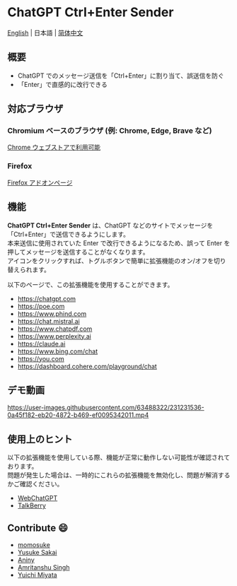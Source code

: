 # ChatGPT Ctrl+Enter Sender

[English](README.md) | 日本語 | [简体中文](README_CH.md)

## 概要

* ChatGPT でのメッセージ送信を「Ctrl+Enter」に割り当て、誤送信を防ぐ
* 「Enter」で直感的に改行できる

## 対応ブラウザ

### Chromium ベースのブラウザ (例: Chrome, Edge, Brave など)
[Chrome ウェブストアで利用可能](https://chrome.google.com/webstore/detail/chatgpt-ctrl%20enter-sender/gbncgdhklmnckojlibfhdadpfbcdbnch)

### Firefox
[Firefox アドオンページ](https://github.com/masachika-kamada/ChatGPT-Ctrl-Enter-Sender/tree/firefox)


## 機能

**ChatGPT Ctrl+Enter Sender** は、ChatGPT などのサイトでメッセージを「Ctrl+Enter」で送信できるようにします。<br>
本来送信に使用されていた Enter で改行できるようになるため、誤って Enter を押してメッセージを送信することがなくなります。<br>
アイコンをクリックすれば、トグルボタンで簡単に拡張機能のオン/オフを切り替えられます。

以下のページで、この拡張機能を使用することができます。

* <https://chatgpt.com>
* <https://poe.com>
* <https://www.phind.com>
* <https://chat.mistral.ai>
* <https://www.chatpdf.com>
* <https://www.perplexity.ai>
* <https://claude.ai>
* <https://www.bing.com/chat>
* <https://you.com>
* <https://dashboard.cohere.com/playground/chat>

## デモ動画

<https://user-images.githubusercontent.com/63488322/231231536-0a45f182-eb20-4872-b469-ef0095342011.mp4>

## 使用上のヒント

以下の拡張機能を使用している際、機能が正常に動作しない可能性が確認されております。<br>
問題が発生した場合は、一時的にこれらの拡張機能を無効化し、問題が解消するかご確認ください。

* [WebChatGPT](https://chrome.google.com/webstore/detail/webchatgpt-chatgpt-with-i/lpfemeioodjbpieminkklglpmhlngfcn)
* [TalkBerry](https://chrome.google.com/webstore/detail/talkberry-talk-to-chatgpt/facjhgcdnbfghhbnmfjgkncnbimfdakb)

## Contribute :smile:

* [momosuke](https://github.com/ry0y4n)
* [Yusuke Sakai](https://github.com/ore88ore)
* [Aniny](https://github.com/Aniny21)
* [Amritanshu Singh](https://github.com/Amritanshu1912)
* [Yuichi Miyata](https://github.com/Juris710)
